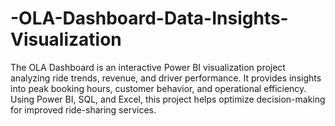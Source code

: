 # -OLA-Dashboard-Data-Insights-Visualization
The OLA Dashboard is an interactive Power BI visualization project analyzing ride trends, revenue, and driver performance. It provides insights into peak booking hours, customer behavior, and operational efficiency. Using Power BI, SQL, and Excel, this project helps optimize decision-making for improved ride-sharing services.
